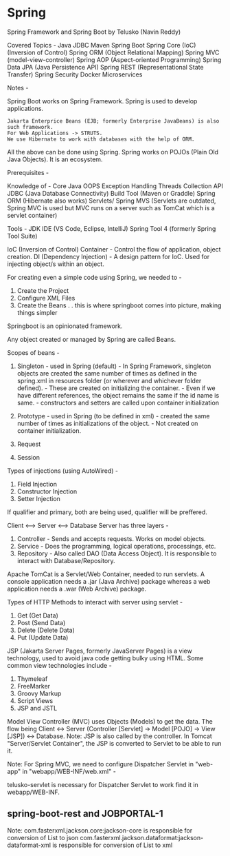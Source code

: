 # Spring
Spring Framework and Spring Boot by Telusko (Navin Reddy)

Covered Topics -
    Java
    JDBC
    Maven
    Spring Boot
    Spring Core (IoC)       (Inversion of Control)
    Spring ORM              (Object Relational Mapping)
    Spring MVC              (model-view-controller)
    Spring AOP              (Aspect-oriented Programming)
    Spring Data JPA         (Java Persistence API)
    Spring REST             (Representational State Transfer)
    Spring Security
    Docker
    Microservices

Notes -

Spring Boot works on Spring Framework.
Spring is used to develop applications.

    Jakarta Enterprice Beans (EJB; formerly Enterprise JavaBeans) is also such framework.
    For Web Applications -> STRUTS.
    We use Hibernate to work with databases with the help of ORM.

All the above can be done using Spring. Spring works on POJOs (Plain Old Java Objects). It is an ecosystem.

Prerequisites - 

Knowledge of -
    Core Java
    OOPS
    Exception Handling
    Threads
    Collection API
    JDBC (Java Database Connectivity)
    Build Tool (Maven or Graddle)
    Spring ORM (Hibernate also works)
    Servlets/ Spring MVS (Servlets are outdated, Spring MVC is used but MVC runs on a server such as TomCat which is a servlet container)

Tools -
    JDK
    IDE (VS Code, Eclipse, IntelliJ)
    Spring Tool 4 (formerly Spring Tool Suite)

IoC (Inversion of Control) Container - Control the flow of application, object creation. 
DI (Dependency Injection) - A design pattern for IoC. Used for injecting object/s within an object.

For creating even a simple code using Spring, we needed to -
1. Create the Project
2. Configure XML Files
3. Create the Beans
.
.
this is where springboot comes into picture, making things simpler

Springboot is an opinionated framework.

Any object created or managed by Spring are called Beans.

Scopes of beans -
1. Singleton    - used in Spring (default)
                - In Spring Framework, singleton objects are created the same number of times as defined in the spring.xml in resources folder (or wherever and whichever folder defined).
                - These are created on initializing the container.
                - Even if we have different references, the object remains the same if the id name is same.
                - constructors and setters are called upon container initialization

2. Prototype    - used in Spring (to be defined in xml)
                - created the same number of times as initializations of the object.
                - Not created on container initialization.
3. Request
4. Session

Types of injections (using AutoWired) - 

1. Field Injection
2. Constructor Injection
3. Setter Injection

If qualifier and primary, both are being used, qualifier will be preffered.

Client <--> Server <--> Database
Server has three layers - 
1. Controller - Sends and accepts requests. Works on model objects.
2. Service - Does the programming, logical operations, processings, etc.
3. Repository - Also called DAO (Data Access Object). It is responsible to interact with Database/Repository.

Apache TomCat is a Servlet/Web Container, needed to run servlets.
A console application needs a .jar (Java Archive) package whereas a web application needs a .war (Web Archive) package.

Types of HTTP Methods to interact with server using servlet -
1. Get (Get Data)
2. Post (Send Data)
3. Delete (Delete Data)
4. Put (Update Data)

JSP (Jakarta Server Pages, formerly JavaServer Pages) is a view technology, used to avoid java code getting bulky using HTML.
Some common view technologies include -
1. Thymeleaf
2. FreeMarker
3. Groovy Markup
4. Script Views
5. JSP and JSTL

Model View Controller (MVC) uses Objects (Models) to get the data. 
The flow being Client <-> Server (Controller [Servlet] -> Model [POJO] -> View [JSP]) <-> Database. 
Note: JSP is also called by the controller.
In Tomcat "Server/Servlet Container", the JSP is converted to Servlet to be able to run it.

Note: For Spring MVC, we need to configure Dispatcher Servlet in "web-app" in "webapp/WEB-INF/web.xml" -
<!-- 
<servlet>
    <servlet-name>telusko</servlet-name>
    <servlet-class>org.springframework.web.servlet.DispatcherServlet</servlet-class>
</servlet>

<servlet-mapping>
    <servlet-name>telusko</servlet-name>
    <url-pattern>/</url-pattern>
</servlet-mapping> 
-->

telusko-servlet is necessary for Dispatcher Servlet to work find it in webapp/WEB-INF.

## spring-boot-rest and JOBPORTAL-1

Note: com.fasterxml.jackson.core:jackson-core is responsible for conversion of List<JobPost> to json
      com.fasterxml.jackson.dataformat:jackson-dataformat-xml is responsible for conversion of List<JobPost> to xml